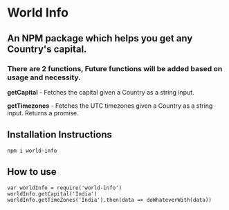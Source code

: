 # World Info

## An NPM package which helps you get any Country's capital.

### There are 2 functions, Future functions will be added based on usage and necessity.

**getCapital** - Fetches the capital given a Country as a string input.

**getTimezones** - Fetches the UTC timezones given a Country as a string input. Returns a promise.

## Installation Instructions

`npm i world-info`

## How to use

`var worldInfo = require('world-info')`  
`worldInfo.getCapital('India')  `
`worldInfo.getTimeZones('India').then(data => doWhateverWith(data))  `
